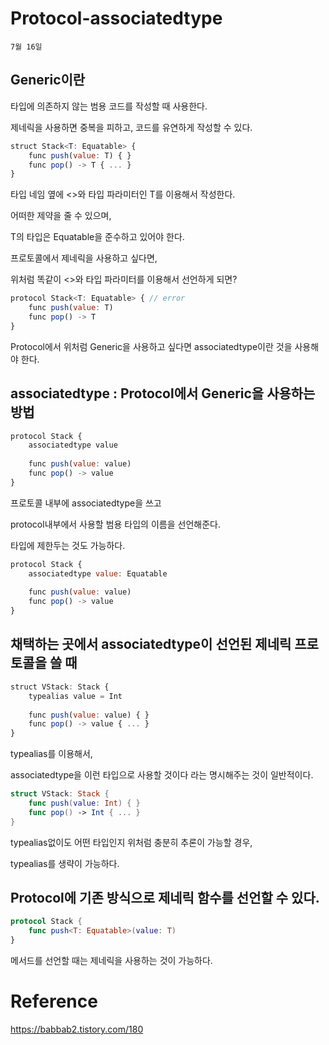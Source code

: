 # Protocol-associatedtype

`7월 16일`

## Generic이란

타입에 의존하지 않는 범용 코드를 작성할 때 사용한다.

제네릭을 사용하면 중복을 피하고, 코드를 유연하게 작성할 수 있다.

```jsx
struct Stack<T: Equatable> {
    func push(value: T) { }
    func pop() -> T { ... }
}
```

타입 네임 옆에 <>와 타입 파라미터인 T를 이용해서 작성한다.

어떠한 제약을 줄 수 있으며,

T의 타입은 Equatable을 준수하고 있어야 한다.

프로토콜에서 제네릭을 사용하고 싶다면,

위처럼 똑같이 <>와 타입 파라미터를 이용해서 선언하게 되면?

```jsx
protocol Stack<T: Equatable> { // error
	func push(value: T)
	func pop() -> T
}
```

Protocol에서 위처럼 Generic을 사용하고 싶다면 associatedtype이란 것을 사용해야 한다.

## associatedtype : Protocol에서 Generic을 사용하는 방법

```jsx
protocol Stack {
    associatedtype value
    
    func push(value: value)
    func pop() -> value
}
```

프로토콜 내부에 associatedtype을 쓰고

protocol내부에서 사용할 범용 타입의 이름을 선언해준다.

타입에 제한두는 것도 가능하다.

```jsx
protocol Stack {
    associatedtype value: Equatable
    
    func push(value: value)
    func pop() -> value
}
```

## 채택하는 곳에서 associatedtype이 선언된 제네릭 프로토콜을 쓸 때

```jsx
struct VStack: Stack {
    typealias value = Int
    
    func push(value: value) { }
    func pop() -> value { ... }
}
```

typealias를 이용해서,

associatedtype을 이런 타입으로 사용할 것이다 라는 명시해주는 것이 일반적이다.

```swift
struct VStack: Stack {
    func push(value: Int) { }
    func pop() -> Int { ... }
}
```

typealias없이도 어떤 타입인지 위처럼 충분히 추론이 가능할 경우,

typealias를 생략이 가능하다.

## Protocol에 기존 방식으로 제네릭 함수를 선언할 수 있다.

```swift
protocol Stack {
    func push<T: Equatable>(value: T)
}
```

메서드를 선언할 때는 제네릭을 사용하는 것이 가능하다.

# Reference

https://babbab2.tistory.com/180
